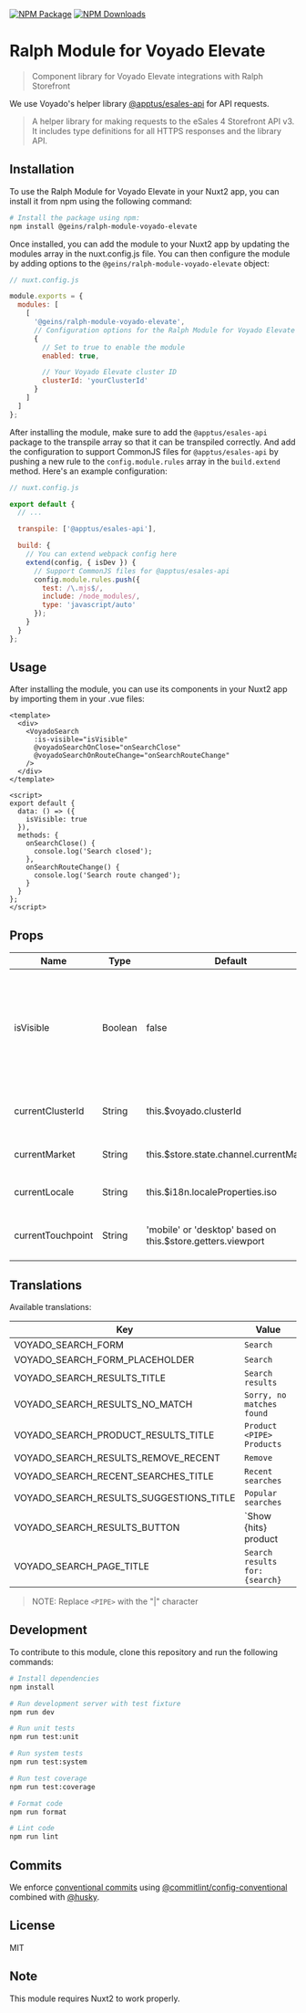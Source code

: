 [![NPM Package][npm]][npm-url]
[![NPM Downloads][npm-downloads-per-month]][npm-trends]

# Ralph Module for Voyado Elevate

> Component library for Voyado Elevate integrations with Ralph Storefront

We use Voyado's helper library [@apptus/esales-api](https://www.npmjs.com/package/@apptus/esales-api) for API requests.

> A helper library for making requests to the eSales 4 Storefront API v3. It includes type definitions for all HTTPS responses and the library API.

## Installation

To use the Ralph Module for Voyado Elevate in your Nuxt2 app, you can install it from npm using the following command:

```bash
# Install the package using npm:
npm install @geins/ralph-module-voyado-elevate
```

Once installed, you can add the module to your Nuxt2 app by updating the modules array in the nuxt.config.js file. You can then configure the module by adding options to the `@geins/ralph-module-voyado-elevate` object:

```javascript
// nuxt.config.js

module.exports = {
  modules: [
    [
      '@geins/ralph-module-voyado-elevate',
      // Configuration options for the Ralph Module for Voyado Elevate
      {
        // Set to true to enable the module
        enabled: true,

        // Your Voyado Elevate cluster ID
        clusterId: 'yourClusterId'
      }
    ]
  ]
};
```

After installing the module, make sure to add the `@apptus/esales-api` package to the transpile array so that it can be transpiled correctly. And add the configuration to support CommonJS files for `@apptus/esales-api` by pushing a new rule to the `config.module.rules` array in the `build.extend` method. Here's an example configuration:

```javascript
// nuxt.config.js

export default {
  // ...

  transpile: ['@apptus/esales-api'],

  build: {
    // You can extend webpack config here
    extend(config, { isDev }) {
      // Support CommonJS files for @apptus/esales-api
      config.module.rules.push({
        test: /\.mjs$/,
        include: /node_modules/,
        type: 'javascript/auto'
      });
    }
  }
};
```

## Usage

After installing the module, you can use its components in your Nuxt2 app by importing them in your .vue files:

```vue
<template>
  <div>
    <VoyadoSearch
      :is-visible="isVisible"
      @voyadoSearchOnClose="onSearchClose"
      @voyadoSearchOnRouteChange="onSearchRouteChange"
    />
  </div>
</template>

<script>
export default {
  data: () => ({
    isVisible: true
  }),
  methods: {
    onSearchClose() {
      console.log('Search closed');
    },
    onSearchRouteChange() {
      console.log('Search route changed');
    }
  }
};
</script>
```

## Props

| Name              | Type    | Default                                                      | Description                                                                      |
| ----------------- | ------- | ------------------------------------------------------------ | -------------------------------------------------------------------------------- |
| isVisible         | Boolean | false                                                        | Sets the voyado-search--visible class. Can be used to toggle search from outside |
| currentClusterId  | String  | this.\$voyado.clusterId                                      | The cluserId sent to Voyado                                                      |
| currentMarket     | String  | this.\$store.state.channel.currentMarket                     | The market sent to Voyado                                                        |
| currentLocale     | String  | this.\$i18n.localeProperties.iso                             | The locale sent to Voyado                                                        |
| currentTouchpoint | String  | 'mobile' or 'desktop' based on this.\$store.getters.viewport | The touchpoint sent to Voyado                                                    |

## Translations

Available translations:

| Key                                     | Value                                        |
| --------------------------------------- | -------------------------------------------- |
| VOYADO_SEARCH_FORM                      | `Search`                                     |
| VOYADO_SEARCH_FORM_PLACEHOLDER          | `Search`                                     |
| VOYADO_SEARCH_RESULTS_TITLE             | `Search results`                             |
| VOYADO_SEARCH_RESULTS_NO_MATCH          | `Sorry, no matches found`                    |
| VOYADO_SEARCH_PRODUCT_RESULTS_TITLE     | `Product <PIPE> Products`                    |
| VOYADO_SEARCH_RESULTS_REMOVE_RECENT     | `Remove`                                     |
| VOYADO_SEARCH_RECENT_SEARCHES_TITLE     | `Recent searches`                            |
| VOYADO_SEARCH_RESULTS_SUGGESTIONS_TITLE | `Popular searches`                           |
| VOYADO_SEARCH_RESULTS_BUTTON            | `Show {hits} product | Show {hits} products` |
| VOYADO_SEARCH_PAGE_TITLE                | `Search results for: {search}`               |

> NOTE: Replace `<PIPE>` with the "|" character

## Development

To contribute to this module, clone this repository and run the following commands:

```bash
# Install dependencies
npm install

# Run development server with test fixture
npm run dev

# Run unit tests
npm run test:unit

# Run system tests
npm run test:system

# Run test coverage
npm run test:coverage

# Format code
npm run format

# Lint code
npm run lint
```

## Commits

We enforce [conventional commits](https://www.conventionalcommits.org/en/v1.0.0/) using [@commitlint/config-conventional](https://www.npmjs.com/package/@commitlint/config-conventional) combined with [@husky](https://www.npmjs.com/package/husky).

## License

MIT

## Note

This module requires Nuxt2 to work properly.

[npm]: https://img.shields.io/npm/v/@geins/ralph-module-voyado-elevate
[npm-url]: https://www.npmjs.com/package/@geins/ralph-module-voyado-elevate
[npm-downloads-per-month]: https://img.shields.io/npm/dm/@geins/ralph-module-voyado-elevate.svg
[npm-trends]: https://npmtrends.com/@geins/ralph-module-voyado-elevate
